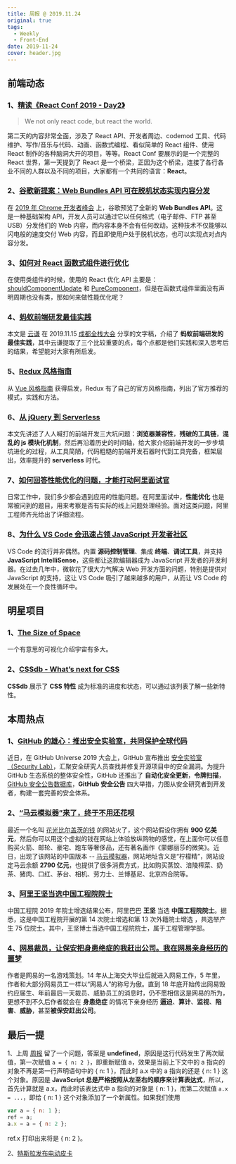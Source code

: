 ```yaml
---
title: 周报 @ 2019.11.24
original: true
tags:
  - Weekly
  - Front-End
date: 2019-11-24
cover: header.jpg
---
```


## 前端动态

### 1、[精读《React Conf 2019 - Day2》](https://zhuanlan.zhihu.com/p/92309268)

> We not only react code, but react the world.

第二天的内容非常全面，涉及了 React API、开发者周边、codemod 工具、代码维护、写作/音乐与代码、动画、函数式编程、看似简单的 React 组件、使用 React 制作的各种脑洞大开的项目，等等。React Conf 要展示的是一个完整的 React 世界，第一天提到了 React 是一个桥梁，正因为这个桥梁，连接了各行各业不同的人群以及不同的项目，大家都有一个共同的语言：**React**。

### 2、[谷歌新提案：Web Bundles API 可在脱机状态实现内容分发](https://www.infoq.cn/article/AYBVa707ZJ9hodKu1scW)

在 [2019 年 Chrome 开发者峰会](https://developer.chrome.com/devsummit/) 上，谷歌预览了全新的 **Web Bundles API**。这是一种基础架构 API，开发人员可以通过它以任何格式（电子邮件、FTP 甚至 USB）分发他们的 Web 内容，而内容本身不会有任何改动。这种技术不仅能够以闪电般的速度交付 Web 内容，而且即使用户处于脱机状态，也可以实现点对点内容分发。

### 3、[如何对 React 函数式组件进行优化](https://juejin.im/post/5dd337985188252a1873730f)

在使用类组件的时候，使用的 React 优化 API 主要是：[shouldComponentUpdate](https://zh-hans.reactjs.org/docs/react-component.html#shouldcomponentupdate) 和 [PureComponent](https://zh-hans.reactjs.org/docs/react-api.html#reactpurecomponent)，但是在函数式组件里面没有声明周期也没有类，那如何来做性能优化呢？

### 4、[蚂蚁前端研发最佳实践](https://github.com/sorrycc/blog/issues/90)

本文是 [云谦](https://github.com/sorrycc) 在 2019.11.15 [成都全栈大会](https://web-conf.dev/#2019/) 分享的文字稿，介绍了 **蚂蚁前端研发的最佳实践**，其中云谦提取了三个比较重要的点，每个点都是他们实践和深入思考后的结果，希望能对大家有所启发。

### 5、[Redux 风格指南](https://redux.js.org/style-guide/style-guide)

从 [Vue 风格指南](https://cn.vuejs.org/v2/style-guide/index.html) 获得启发，Redux 有了自己的官方风格指南，列出了官方推荐的模式，实践和方法。

### 6、[从 jQuery 到 Serverless](https://zhuanlan.zhihu.com/p/91212924)

本文先讲述了人人喊打的前端开发三大坑问题：**浏览器兼容性**，**残破的工具链**，**混乱的 js 模块化机制**，然后再沿着历史的时间轴，给大家介绍前端开发的一步步填坑进化的过程，从工具简陋，代码粗糙的前端开发石器时代到工具完备，框架层出，效率提升的 **serverless** 时代。

### 7、[如何回答性能优化的问题，才能打动阿里面试官](https://yq.aliyun.com/articles/727675)

日常工作中，我们多少都会遇到应用的性能问题。在阿里面试中，**性能优化** 也是常被问到的题目，用来考察是否有实际的线上问题处理经验。面对这类问题，阿里工程师齐光给出了详细流程。

### 8、[为什么 VS Code 会迅速占领 JavaScript 开发者社区](https://www.infoq.cn/article/0dmxg9Oo1UCRGhZ2g_cy)

VS Code 的流行并非偶然。内置 **源码控制管理**、集成 **终端**、**调试工具**，并支持 **JavaScript IntelliSense**，这些都让这款编辑器成为 JavaScript 开发者的开发利器。在过去几年中，微软花了很大力气解决 Web 开发方面的问题，特别是提供对 JavaScript 的支持，这让 VS Code 吸引了越来越多的用户，从而让 VS Code 的发展处在一个良性循环中。

## 明星项目

### 1、[The Size of Space](https://neal.fun/size-of-space/)

一个有意思的可视化介绍宇宙有多大。

### 2、[CSSdb - What’s next for CSS](https://cssdb.org/)

**CSSdb** 展示了 **CSS 特性** 成为标准的进度和状态，可以通过该列表了解一些新特性。

## 本周热点

### 1、[GitHub 的雄心：推出安全实验室，共同保护全球代码](https://www.infoq.cn/article/LKhwgxqVywhGefOs4YB5)

近日，在 GitHub Universe 2019 大会上，GitHub 宣布推出 [安全实验室（Security Lab）](https://securitylab.github.com/)，汇聚安全研究人员查找并修复开源项目中的安全漏洞。为提升 GitHub 生态系统的整体安全性，GitHub 还推出了 **自动化安全更新**，**令牌扫描**，[GitHub 安全公告数据库](https://github.com/advisories)，**GitHub 安全公告** 四大举措，力图从安全研究者到开发者，构建一套完善的安全体系。

### 2、[“马云模拟器”来了，终于不用还花呗](https://lemonjing.com/)

最近一个名叫 [花光比尔盖茨的钱](https://neal.fun/spend) 的网站火了，这个网站假设你拥有 **900 亿美元**，然后你可以用这个虚拟的钱在网站上体验放纵购物的感觉，在上面你可以任意购买火箭、邮轮、豪宅、跑车等奢侈品，还有著名画作《蒙娜丽莎的微笑》。近日，出现了该网站的中国版本 -- [马云模拟器](https://lemonjing.com/)，网站地址含义是“柠檬精”，网站设定马云余额 **2790 亿元**，也提供了很多消费方式，比如购买蒸饺、涪陵榨菜、奶茶、猪肉、口红、茅台、相机、劳力士、兰博基尼、北京四合院等。

### 3、[阿里王坚当选中国工程院院士](https://www.infoq.cn/article/GMiJGZ50O7iN2Q2FUvj4)

中国工程院 2019 年院士增选结果公布，阿里巴巴 **王坚** 当选 **中国工程院院士**。据悉，这是中国工程院开展的第 14 次院士增选和第 13 次外籍院士增选 ，共选举产生 75 位院士。其中，王坚博士当选中国工程院院士，属于工程管理学部。

### 4、[网易裁员，让保安把身患绝症的我赶出公司。我在网易亲身经历的噩梦](https://zhuanlan.zhihu.com/p/93349725)

作者是网易的一名游戏策划。14 年从上海交大毕业后就进入网易工作，5 年里，作者和大部分网易员工一样以“网易人”的称号为傲。直到 18 年底开始传出网易毁约应届生、年前最后一天裁员、威胁员工的消息时，仍不愿相信这是网易的所为，更想不到不久后作者就会在 **身患绝症** 的情况下亲身经历 **逼迫**、**算计**、**监视**、**陷害**、**威胁**，甚至**被保安赶出公司**。

## 最后一提

1、上周 [周报](https://fengshangwuqi.github.io/2019-11-17-zhou-bao/) 留了一个问题，答案是 **undefined**，原因是这行代码发生了两次赋值，第一次赋值 `a = { n: 2 }`，即重新赋值 a，效果是当前上下文中的 a 指向的对象不再是第一行声明语句中的 { n: 1 }，而此时 a.x 中的 a 指向的还是 { n: 1 } 这个对象。原因是
**JavaScript 总是严格按照从左至右的顺序来计算表达式**，所以，首先计算就是 a.x，而此时该表达式中 a 指向的对象是 { n: 1 }，而第二次赋值 `a.x = ...`，即给 { n: 1 } 这个对象添加了一个新属性。如果我们使用

```js
var a = { n: 1 };
ref = a;
a.x = a = { n: 2 };
```

ref.x 打印出来将是 { n: 2 }。

2、[特斯拉发布电动皮卡](https://www.ifanr.com/1284298)
